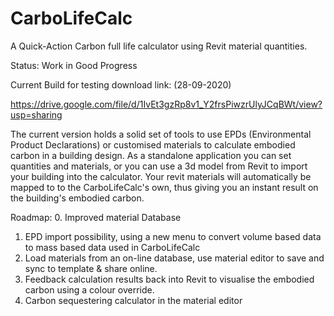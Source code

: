 # CarboLifeCalc
A Quick-Action Carbon full life calculator using Revit material quantities.

Status: Work in Good Progress

Current Build for testing download link: (28-09-2020)

https://drive.google.com/file/d/1IvEt3gzRp8v1_Y2frsPiwzrUlyJCqBWt/view?usp=sharing

The current version holds a solid set of tools to use EPDs (Environmental Product Declarations) or customised materials to calculate embodied carbon in a building design. 
As a standalone application you can set quantities and materials,  or you can use a 3d model from Revit to import your building into the calculator. Your revit materials will automatically be mapped to to the CarboLifeCalc's own, thus giving you an instant result on the building's embodied carbon.

Roadmap:
0. Improved material Database
1. EPD import possibility, using a new menu to convert volume based data to mass based data used in CarboLifeCalc
2. Load materials from an on-line database, use material editor to save and sync to template & share online.
3. Feedback calculation results back into Revit to visualise the embodied carbon using a colour override.
4. Carbon sequestering calculator in the material editor
